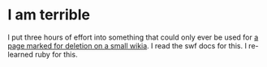 # I am terrible

I put three hours of effort into something that could only ever be used for [a page marked for deletion on a small wikia](http://submachine.wikia.com/wiki/REV_size). I read the swf docs for this. I re-learned ruby for this.

